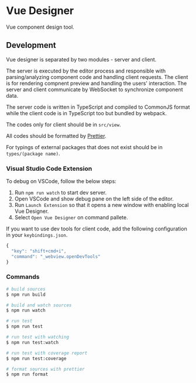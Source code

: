 # Vue Designer

Vue component design tool.

## Development

Vue designer is separated by two modules - server and client.

The server is executed by the editor process and responsible with parsing/analyzing component code and handling client requests. The client is for rendering compnent preview and handling the users' interaction. The server and client communicate by WebSocket to synchronize component data.

The server code is written in TypeScript and compiled to CommonJS format while the client code is in TypeScript too but bundled by webpack.

The codes only for client should be in `src/view`.

All codes should be formatted by [Prettier](https://prettier.io/).

For typings of external packages that does not exist should be in `types/(package name)`.

### Visual Studio Code Extension

To debug on VSCode, follow the below steps:

1. Run `npm run watch` to start dev server.
2. Open VSCode and show debug pane on the left side of the editor.
3. Run `Launch Extension` so that it opens a new window with enabling local Vue Designer.
4. Select `Open Vue Designer` on command pallete.

If you want to use dev tools for client code, add the following configuration in your `keybindings.json`.

```js
{
  "key": "shift+cmd+i",
  "command": "_webview.openDevTools"
}
```

### Commands

```sh
# build sources
$ npm run build

# build and watch sources
$ npm run watch

# run test
$ npm run test

# run test with watching
$ npm run test:watch

# run test with coverage report
$ npm run test:coverage

# format sources with prettier
$ npm run format
```
